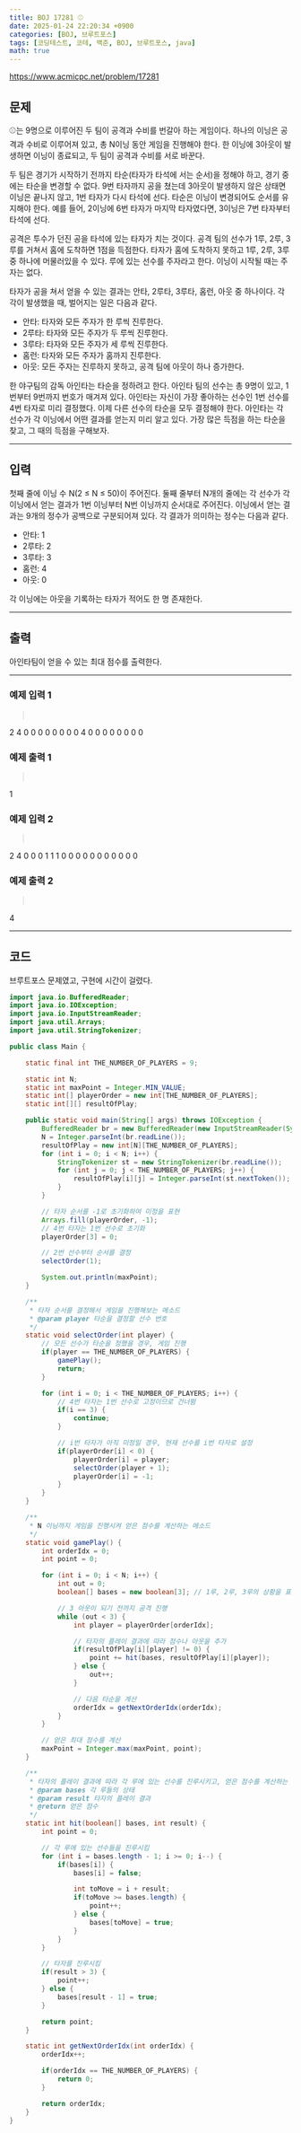 ```yaml
---
title: BOJ 17281 ⚾
date: 2025-01-24 22:20:34 +0900
categories: [BOJ, 브루트포스]
tags: [코딩테스트, 코테, 백준, BOJ, 브루트포스, java]
math: true
---
```


<https://www.acmicpc.net/problem/17281>

## 문제
⚾는 9명으로 이루어진 두 팀이 공격과 수비를 번갈아 하는 게임이다. 하나의 이닝은 공격과 수비로 이루어져 있고, 총 N이닝 동안 게임을 진행해야 한다. 한 이닝에 3아웃이 발생하면 이닝이 종료되고, 두 팀이 공격과 수비를 서로 바꾼다.

두 팀은 경기가 시작하기 전까지 타순(타자가 타석에 서는 순서)을 정해야 하고, 경기 중에는 타순을 변경할 수 없다. 9번 타자까지 공을 쳤는데 3아웃이 발생하지 않은 상태면 이닝은 끝나지 않고, 1번 타자가 다시 타석에 선다. 타순은 이닝이 변경되어도 순서를 유지해야 한다. 예를 들어, 2이닝에 6번 타자가 마지막 타자였다면, 3이닝은 7번 타자부터 타석에 선다.

공격은 투수가 던진 공을 타석에 있는 타자가 치는 것이다. 공격 팀의 선수가 1루, 2루, 3루를 거쳐서 홈에 도착하면 1점을 득점한다. 타자가 홈에 도착하지 못하고 1루, 2루, 3루 중 하나에 머물러있을 수 있다. 루에 있는 선수를 주자라고 한다. 이닝이 시작될 때는 주자는 없다.

타자가 공을 쳐서 얻을 수 있는 결과는 안타, 2루타, 3루타, 홈런, 아웃 중 하나이다. 각각이 발생했을 때, 벌어지는 일은 다음과 같다.

- 안타: 타자와 모든 주자가 한 루씩 진루한다.
- 2루타: 타자와 모든 주자가 두 루씩 진루한다.
- 3루타: 타자와 모든 주자가 세 루씩 진루한다.
- 홈런: 타자와 모든 주자가 홈까지 진루한다.
- 아웃: 모든 주자는 진루하지 못하고, 공격 팀에 아웃이 하나 증가한다.

한 야구팀의 감독 아인타는 타순을 정하려고 한다. 아인타 팀의 선수는 총 9명이 있고, 1번부터 9번까지 번호가 매겨져 있다. 아인타는 자신이 가장 좋아하는 선수인 1번 선수를 4번 타자로 미리 결정했다. 이제 다른 선수의 타순을 모두 결정해야 한다. 아인타는 각 선수가 각 이닝에서 어떤 결과를 얻는지 미리 알고 있다. 가장 많은 득점을 하는 타순을 찾고, 그 때의 득점을 구해보자.

---
## 입력
첫째 줄에 이닝 수 N(2 ≤ N ≤ 50)이 주어진다. 둘째 줄부터 N개의 줄에는 각 선수가 각 이닝에서 얻는 결과가 1번 이닝부터 N번 이닝까지 순서대로 주어진다. 이닝에서 얻는 결과는 9개의 정수가 공백으로 구분되어져 있다. 각 결과가 의미하는 정수는 다음과 같다.

- 안타: 1
- 2루타: 2
- 3루타: 3
- 홈런: 4
- 아웃: 0

각 이닝에는 아웃을 기록하는 타자가 적어도 한 명 존재한다.

---
## 출력
아인타팀이 얻을 수 있는 최대 점수를 출력한다.

---
### 예제 입력 1
> <pre>
2
4 0 0 0 0 0 0 0 0
4 0 0 0 0 0 0 0 0
> </pre>

### 예제 출력 1
> <pre>
1
> </pre>

### 예제 입력 2
> <pre>
2
4 0 0 0 1 1 1 0 0
0 0 0 0 0 0 0 0 0
> </pre>

### 예제 출력 2
> <pre>
4
> </pre>

---
## 코드
브루트포스 문제였고, 구현에 시간이 걸렸다.

```java
import java.io.BufferedReader;
import java.io.IOException;
import java.io.InputStreamReader;
import java.util.Arrays;
import java.util.StringTokenizer;

public class Main {

    static final int THE_NUMBER_OF_PLAYERS = 9;

    static int N;
    static int maxPoint = Integer.MIN_VALUE;
    static int[] playerOrder = new int[THE_NUMBER_OF_PLAYERS];
    static int[][] resultOfPlay;

    public static void main(String[] args) throws IOException {
        BufferedReader br = new BufferedReader(new InputStreamReader(System.in));
        N = Integer.parseInt(br.readLine());
        resultOfPlay = new int[N][THE_NUMBER_OF_PLAYERS];
        for (int i = 0; i < N; i++) {
            StringTokenizer st = new StringTokenizer(br.readLine());
            for (int j = 0; j < THE_NUMBER_OF_PLAYERS; j++) {
                resultOfPlay[i][j] = Integer.parseInt(st.nextToken());
            }
        }

        // 타자 순서를 -1로 초기화하여 미정을 표현
        Arrays.fill(playerOrder, -1);
        // 4번 타자는 1번 선수로 초기화
        playerOrder[3] = 0;

        // 2번 선수부터 순서를 결정
        selectOrder(1);

        System.out.println(maxPoint);
    }

    /**
     * 타자 순서를 결정해서 게임을 진행해보는 메소드
     * @param player 타순을 결정할 선수 번호
     */
    static void selectOrder(int player) {
        // 모든 선수가 타순을 정했을 경우, 게임 진행
        if(player == THE_NUMBER_OF_PLAYERS) {
            gamePlay();
            return;
        }

        for (int i = 0; i < THE_NUMBER_OF_PLAYERS; i++) {
            // 4번 타자는 1번 선수로 고정이므로 건너뜀
            if(i == 3) {
                continue;
            }

            // i번 타자가 아직 미정일 경우, 현재 선수를 i번 타자로 설정
            if(playerOrder[i] < 0) {
                playerOrder[i] = player;
                selectOrder(player + 1);
                playerOrder[i] = -1;
            }
        }
    }

    /**
     * N 이닝까지 게임을 진행시켜 얻은 점수를 계산하는 메소드
     */
    static void gamePlay() {
        int orderIdx = 0;
        int point = 0;

        for (int i = 0; i < N; i++) {
            int out = 0;
            boolean[] bases = new boolean[3]; // 1루, 2루, 3루의 상황을 표현하는 배열

            // 3 아웃이 되기 전까지 공격 진행
            while (out < 3) {
                int player = playerOrder[orderIdx];

                // 타자의 플레이 결과에 따라 점수나 아웃을 추가
                if(resultOfPlay[i][player] != 0) {
                    point += hit(bases, resultOfPlay[i][player]);
                } else {
                    out++;
                }

                // 다음 타순을 계산
                orderIdx = getNextOrderIdx(orderIdx);
            }
        }

        // 얻은 최대 점수를 계산
        maxPoint = Integer.max(maxPoint, point);
    }

    /**
     * 타자의 플레이 결과에 따라 각 루에 있는 선수를 진루시키고, 얻은 점수를 계산하는 메소드
     * @param bases 각 루들의 상태
     * @param result 타자의 플레이 결과
     * @return 얻은 점수
     */
    static int hit(boolean[] bases, int result) {
        int point = 0;

        // 각 루에 있는 선수들을 진루시킴
        for (int i = bases.length - 1; i >= 0; i--) {
            if(bases[i]) {
                bases[i] = false;

                int toMove = i + result;
                if(toMove >= bases.length) {
                    point++;
                } else {
                    bases[toMove] = true;
                }
            }
        }

        // 타자를 진루시킴
        if(result > 3) {
            point++;
        } else {
            bases[result - 1] = true;
        }

        return point;
    }

    static int getNextOrderIdx(int orderIdx) {
        orderIdx++;

        if(orderIdx == THE_NUMBER_OF_PLAYERS) {
            return 0;
        }

        return orderIdx;
    }
}
```
